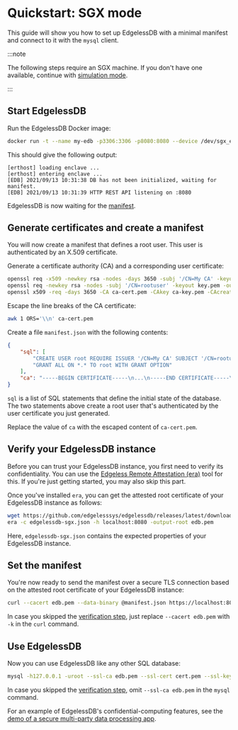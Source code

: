 # Quickstart: SGX mode
This guide will show you how to set up EdgelessDB with a minimal manifest and connect to it with the `mysql` client.

:::note

The following steps require an SGX machine. If you don't have one available, continue with [simulation mode](quickstart-simulation.md).

:::

## Start EdgelessDB
Run the EdgelessDB Docker image:
```bash
docker run -t --name my-edb -p3306:3306 -p8080:8080 --device /dev/sgx_enclave --device /dev/sgx_provision ghcr.io/edgelesssys/edgelessdb-sgx-1gb
```
This should give the following output:
```shell-session
[erthost] loading enclave ...
[erthost] entering enclave ...
[EDB] 2021/09/13 10:31:38 DB has not been initialized, waiting for manifest.
[EDB] 2021/09/13 10:31:39 HTTP REST API listening on :8080
```

EdgelessDB is now waiting for the [manifest](concepts.md#manifest).

## Generate certificates and create a manifest
You will now create a manifest that defines a root user. This user is authenticated by an X.509 certificate.

Generate a certificate authority (CA) and a corresponding user certificate:
```bash
openssl req -x509 -newkey rsa -nodes -days 3650 -subj '/CN=My CA' -keyout ca-key.pem -out ca-cert.pem
openssl req -newkey rsa -nodes -subj '/CN=rootuser' -keyout key.pem -out csr.pem
openssl x509 -req -days 3650 -CA ca-cert.pem -CAkey ca-key.pem -CAcreateserial -in csr.pem -out cert.pem
```

Escape the line breaks of the CA certificate:
```bash
awk 1 ORS='\\n' ca-cert.pem
```

Create a file `manifest.json` with the following contents:
```json
{
    "sql": [
        "CREATE USER root REQUIRE ISSUER '/CN=My CA' SUBJECT '/CN=rootuser'",
        "GRANT ALL ON *.* TO root WITH GRANT OPTION"
    ],
    "ca": "-----BEGIN CERTIFICATE-----\n...\n-----END CERTIFICATE-----\n"
}
```

`sql` is a list of SQL statements that define the initial state of the database. The two statements above create a root user that's authenticated by the user certificate you just generated.

Replace the value of `ca` with the escaped content of `ca-cert.pem`.

## Verify your EdgelessDB instance
Before you can trust your EdgelessDB instance, you first need to verify its confidentiality. You can use the [Edgeless Remote Attestation (era)](https://github.com/edgelesssys/era) tool for this. If you're just getting started, you may also skip this part.

Once you've installed `era`, you can get the attested root certificate of your EdgelessDB instance as follows:
```bash
wget https://github.com/edgelesssys/edgelessdb/releases/latest/download/edgelessdb-sgx.json
era -c edgelessdb-sgx.json -h localhost:8080 -output-root edb.pem
```

Here, `edgelessdb-sgx.json` contains the expected properties of your EdgelessDB instance.

## Set the manifest
You're now ready to send the manifest over a secure TLS connection based on the attested root certificate of your EdgelessDB instance:
```bash
curl --cacert edb.pem --data-binary @manifest.json https://localhost:8080/manifest
```

In case you skipped the [verification step](#verify-your-edgelessdb-instance), just replace `--cacert edb.pem` with `-k` in the `curl` command.

## Use EdgelessDB
Now you can use EdgelessDB like any other SQL database:
```bash
mysql -h127.0.0.1 -uroot --ssl-ca edb.pem --ssl-cert cert.pem --ssl-key key.pem
```

In case you skipped the [verification step](#verify-your-edgelessdb-instance), omit `--ssl-ca edb.pem` in the `mysql` command.

For an example of EdgelessDB's confidential-computing features, see the [demo of a secure multi-party data processing app](https://github.com/edgelesssys/edgelessdb/tree/main/demo).
